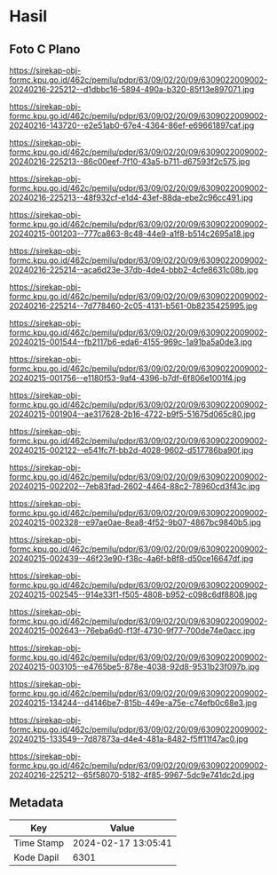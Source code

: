 # Hasil

## Foto C Plano

https://sirekap-obj-formc.kpu.go.id/462c/pemilu/pdpr/63/09/02/20/09/6309022009002-20240216-225212--d1dbbc16-5894-490a-b320-85f13e897071.jpg

https://sirekap-obj-formc.kpu.go.id/462c/pemilu/pdpr/63/09/02/20/09/6309022009002-20240216-143720--e2e51ab0-67e4-4364-86ef-e69661897caf.jpg

https://sirekap-obj-formc.kpu.go.id/462c/pemilu/pdpr/63/09/02/20/09/6309022009002-20240216-225213--86c00eef-7f10-43a5-b711-d67593f2c575.jpg

https://sirekap-obj-formc.kpu.go.id/462c/pemilu/pdpr/63/09/02/20/09/6309022009002-20240216-225213--48f932cf-e1d4-43ef-88da-ebe2c96cc491.jpg

https://sirekap-obj-formc.kpu.go.id/462c/pemilu/pdpr/63/09/02/20/09/6309022009002-20240215-001203--777ca863-8c48-44e9-a1f8-b514c2695a18.jpg

https://sirekap-obj-formc.kpu.go.id/462c/pemilu/pdpr/63/09/02/20/09/6309022009002-20240216-225214--aca6d23e-37db-4de4-bbb2-4cfe8631c08b.jpg

https://sirekap-obj-formc.kpu.go.id/462c/pemilu/pdpr/63/09/02/20/09/6309022009002-20240216-225214--7d778460-2c05-4131-b561-0b8235425995.jpg

https://sirekap-obj-formc.kpu.go.id/462c/pemilu/pdpr/63/09/02/20/09/6309022009002-20240215-001544--fb2117b6-eda6-4155-969c-1a91ba5a0de3.jpg

https://sirekap-obj-formc.kpu.go.id/462c/pemilu/pdpr/63/09/02/20/09/6309022009002-20240215-001756--e1180f53-9af4-4396-b7df-6f806e1001f4.jpg

https://sirekap-obj-formc.kpu.go.id/462c/pemilu/pdpr/63/09/02/20/09/6309022009002-20240215-001904--ae317628-2b16-4722-b9f5-51675d065c80.jpg

https://sirekap-obj-formc.kpu.go.id/462c/pemilu/pdpr/63/09/02/20/09/6309022009002-20240215-002122--e541fc7f-bb2d-4028-9602-d517786ba90f.jpg

https://sirekap-obj-formc.kpu.go.id/462c/pemilu/pdpr/63/09/02/20/09/6309022009002-20240215-002202--7eb83fad-2602-4464-88c2-78960cd3f43c.jpg

https://sirekap-obj-formc.kpu.go.id/462c/pemilu/pdpr/63/09/02/20/09/6309022009002-20240215-002328--e97ae0ae-8ea8-4f52-9b07-4867bc9840b5.jpg

https://sirekap-obj-formc.kpu.go.id/462c/pemilu/pdpr/63/09/02/20/09/6309022009002-20240215-002439--46f23e90-f38c-4a6f-b8f8-d50ce16647df.jpg

https://sirekap-obj-formc.kpu.go.id/462c/pemilu/pdpr/63/09/02/20/09/6309022009002-20240215-002545--914e33f1-f505-4808-b952-c098c6df8808.jpg

https://sirekap-obj-formc.kpu.go.id/462c/pemilu/pdpr/63/09/02/20/09/6309022009002-20240215-002643--76eba6d0-f13f-4730-9f77-700de74e0acc.jpg

https://sirekap-obj-formc.kpu.go.id/462c/pemilu/pdpr/63/09/02/20/09/6309022009002-20240215-003105--e4765be5-878e-4038-92d8-9531b23f097b.jpg

https://sirekap-obj-formc.kpu.go.id/462c/pemilu/pdpr/63/09/02/20/09/6309022009002-20240215-134244--d4146be7-815b-449e-a75e-c74efb0c68e3.jpg

https://sirekap-obj-formc.kpu.go.id/462c/pemilu/pdpr/63/09/02/20/09/6309022009002-20240215-133549--7d87873a-d4e4-481a-8482-f5ff11f47ac0.jpg

https://sirekap-obj-formc.kpu.go.id/462c/pemilu/pdpr/63/09/02/20/09/6309022009002-20240216-225212--65f58070-5182-4f85-9967-5dc9e741dc2d.jpg


## Metadata

| Key        | Value               |
| ---------- | ------------------- |
| Time Stamp | 2024-02-17 13:05:41 |
| Kode Dapil | 6301                |



